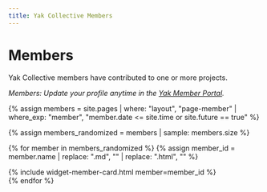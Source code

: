 ```yaml
---
title: Yak Collective Members
---
```

# Members

Yak Collective members have contributed to one or more projects.

_Members: Update your profile anytime in the [Yak Member Portal](https://yak.knack.com/yaks#yak-profile/)._

{% assign members = site.pages | where: "layout", "page-member"
                               | where_exp: "member", "member.date <= site.time or site.future == true" %}

{% assign members_randomized = members | sample: members.size %}

{% for member in members_randomized %}
{% assign member_id = member.name | replace: ".md", "" | replace: ".html", "" %}
<div class="mv4">{% include widget-member-card.html member=member_id %}</div>
{% endfor %}
